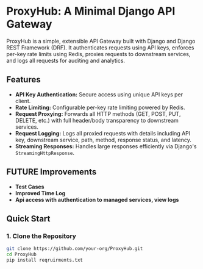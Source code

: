 # ProxyHub: A Minimal Django API Gateway

ProxyHub is a simple, extensible API Gateway built with Django and Django REST Framework (DRF). It authenticates requests using API keys, enforces per-key rate limits using Redis, proxies requests to downstream services, and logs all requests for auditing and analytics.

## Features

- **API Key Authentication:** Secure access using unique API keys per client.
- **Rate Limiting:** Configurable per-key rate limiting powered by Redis.
- **Request Proxying:** Forwards all HTTP methods (GET, POST, PUT, DELETE, etc.) with full header/body transparency to downstream services.
- **Request Logging:** Logs all proxied requests with details including API key, downstream service, path, method, response status, and latency.
- **Streaming Responses:** Handles large responses efficiently via Django's `StreamingHttpResponse`.

## FUTURE Improvements

- **Test Cases**
- **Improved Time Log**
- **Api access with authentication to managed services, view logs**

## Quick Start

### 1. Clone the Repository

```sh
git clone https://github.com/your-org/ProxyHub.git
cd ProxyHub
pip install reqruirments.txt




